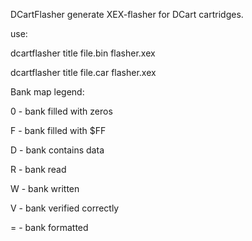 DCartFlasher generate XEX-flasher for DCart cartridges.

use:

   dcartflasher title file.bin flasher.xex
   
   dcartflasher title file.car flasher.xex


Bank map legend:

0 - bank filled with zeros

F - bank filled with $FF

D - bank contains data

R - bank read

W - bank written

V - bank verified correctly

= - bank formatted
